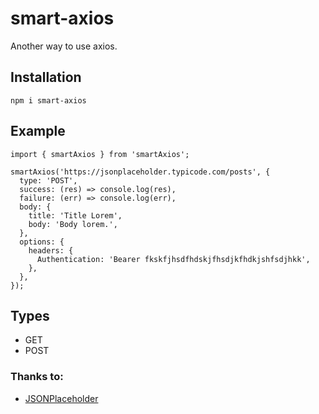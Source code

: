 # smart-axios

Another way to use axios.

## Installation

```
npm i smart-axios
```

## Example

```
import { smartAxios } from 'smartAxios';

smartAxios('https://jsonplaceholder.typicode.com/posts', {
  type: 'POST',
  success: (res) => console.log(res),
  failure: (err) => console.log(err),
  body: {
    title: 'Title Lorem',
    body: 'Body lorem.',
  },
  options: {
    headers: {
      Authentication: 'Bearer fkskfjhsdfhdskjfhsdjkfhdkjshfsdjhkk',
    },
  },
});
```

## Types

- GET
- POST

### Thanks to:

- [JSONPlaceholder](https://github.com/typicode/jsonplaceholder)
